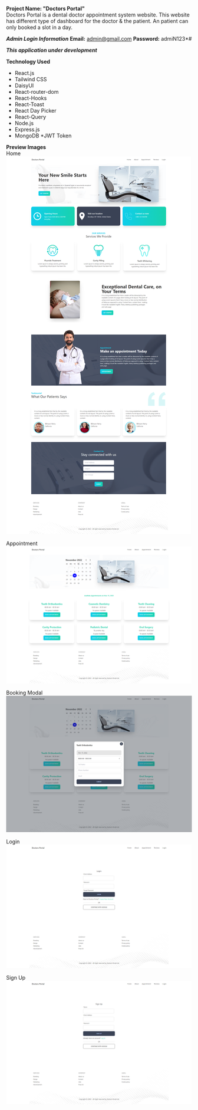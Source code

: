 **Project Name: "Doctors Portal"** <br>
Doctors Portal is a dental doctor appointment system website. This website has different type of dashboard for the doctor & the patient. An patient can only booked a slot in a day.

***Admin Login Information***
**Email:** admin@gmail.com
**Password:** admiN123*#

***This application under development***


**Technology Used**
* React.js
* Tailwind CSS
* DaisyUI
* React-router-dom
* React-Hooks
* React-Toast
* React Day Picker
* React-Query
* Node.js
* Express.js
* MongoDB
*JWT Token

**Preview Images** <br>
Home
![](readmeImg/home.png)

Appointment
![](readmeImg/appointmentOne.png)

Booking Modal
![](readmeImg/appointmentTwo.png)

Login
![](readmeImg/login.png)

Sign Up
![](readmeImg/signup.png)
